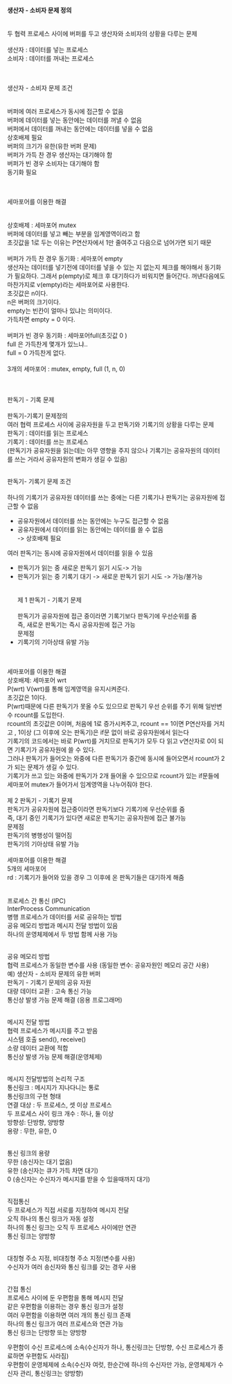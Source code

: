 <strong>생산자 - 소비자 문제 정의</strong><br/><br/><br/>
두 협력 프로세스 사이에 버퍼를 두고 생산자와 소비자의 상황을 다루는 문제<br/><br/>
생산자 : 데이터를 넣는 프로세스<br/>
소비자 : 데이터를 꺼내는 프로세스 <br/><br/><br/>

생산자 - 소비자 문제 조건<br/><br/><br/>
버퍼에 여러 프로세스가 동시에 접근할 수 없음 <br/>
버퍼에 데이터를 넣는 동안에는 데이터를 꺼낼 수 없음<br/>
버퍼에서 데이터를 꺼내는 동안에는 데이터를 넣을 수 없음 <br/>
상호배제 필요<br/>
버퍼의 크기가 유한(유한 버퍼 문제)<br/>
버퍼가 가득 찬 경우 생산자는 대기해야 함<br/>
버퍼가 빈 경우 소비자는 대기해야 함 <br/>
동기화 필요<br/>
<br/><br/>

세마포어를 이용한 해결<br/><br/><br/>
상호배제 : 세마포어 mutex<br/>
버퍼에 데이터를 넣고 빼는 부분을 임계영역이라고 함<br/>
초깃값을 1로 두는 이유는 P연산자에서 1만 줄여주고 다음으로 넘어가면 되기 때문<br/><br/>
버퍼가 가득 찬 경우 동기화 : 세마포어 empty<br/>
생산자는 데이터를 넣기전에 데이터를 넣을 수 있는 지 없는지 체크를 해야해서 동기화가 필요하다. 그래서  p(empty)로 체크 후 대기하다가 비워지면 들어간다. 꺼낸다음에도 마찬가지로 v(empty)라는 세마포어로 사용한다.<br/>
초깃값은 n이다.<br/>
n은 버퍼의 크기이다. <br/>
empty는 빈칸이 얼마나 있냐는 의미이다.<br/>
가득차면 empty = 0 이다.<br/>
<br/>
버퍼가 빈 경우 동기화 : 세마포어full(초깃값 0 )<br/>
full 은 가득찬게 몇개가 있느냐..<br/>
full = 0 가득찬게 없다.<br/>
<br/>
3개의 세마포어 : mutex, empty, full (1, n, 0)<br/>
<br/><br/><br/>판독기 - 기록 문제<br/><br/>
판독기-기록기 문제정의<br/>
여러 협력 프로세스 사이에 공유자원을 두고 판독기와 기록기의 상황을 다루는 문제<br/>
판독기 : 데이터를 읽는 프로세스<br/>
기록기 : 데이터를 쓰는 프로세스<br/>
(판독기가 공유자원을 읽는데는 아무 영향을 주지 않으나 기록기는 공유자원의 데이터를 쓰는 거라서 공유자원의 변화가 생길 수 있음)<br/><br/>

판독기- 기록기 문제 조건<br/><br/>
하나의 기록기가 공유자원 데이터를 쓰는 중에는 다른 기록기나 판독기는 공유자원에 접근할 수 없음 <br/>
- 공유자원에서 데이터를 쓰는 동안에는 누구도 접근할 수 없음
- 공유자원에서 데이터를 읽는 동안에는 데이터를 쓸 수 없음<br/>
-> 상호배제 필요<br/>

여러 판독기는 동시에 공유자원에서 데이터를 읽을 수 있음<br/>
- 판독기가 읽는 중 새로운 판독기 읽기 시도-> 가능
- 판독기가 읽는 중 기록기 대기 -> 새로운 판독기 읽기 시도 -> 가능/불가능 <br/>
<br/><br/>
제 1 판독기 - 기록기 문제<br/><br/>
판독기가 공유자원에 접근 중이라면 기록기보다 판독기에 우선순위를 줌<br/>
즉, 새로운 판독기는 즉시 공유자원에 접근 가능<br/>
문제점<br/>
- 기록기의 기아상태 유발 가능<br/>
<br/><br/>

세마포어를 이용한 해결<br/>
상호배제: 세마포어  wrt<br/>
P(wrt) V(wrt)를 통해 임계영역을 유지시켜준다. <br/>
초깃값은 1이다.<br/>
P(wrt)때문에 다른 판독기가 못올 수도 있으므로 판독기 우선 순위를 주기 위해 일반변수 rcount를 도입한다. <br/>
rcount의 초깃값은 0이며, 처음에 1로 증가시켜주고, rcount == 1이면 P연산자를 거치고 , 1이상 (그 이후에 오는 판독기)은 if문 없이 바로 공유자원에서 읽는다<br/>
기록기의 코드에서는 바로 P(wrt)를 거치므로 판독기가 모두 다 읽고 v연산자로 0이 되면 기록기가 공유자원에 쓸 수 있다.<br/>
그러나 판독기가 들어오는 와중에 다른 판독기가 중간에 동시에 들어오면서 rcount가 2가 되는 문제가 생길 수 있다.<br/>
기록기가 쓰고 있는 와중에 판독기가 2개 들어올 수 있으므로
rcount가 있는 if문들에 세마포어 mutex가 들어가서 임계영역을 나누어줘야 한다.<br/><br/>
제 2 판독기 - 기록기 문제<br/>
판독기가 공유자원에 접근중이라면 판독기보다 기록기에 우선순위를 줌<br/>
즉, 대기 중인 기록기가 있다면 새로운 판독기는 공유자원에 접근 불가능 <br/>
문제점<br/>
판독기의 병행성이 떨어짐<br/>
판독기의 기아상태 유발 가능 <br/><br/>
세마포어를 이용한 해결<br/>
5개의 세마포어<br/> 
rd : 기록기가 들어와 있을 경우 그 이후에 온 판독기들은 대기하게 해줌<br/>
<br/><br/>
프로세스 간 통신 (IPC)<br/>
InterProcess Communication <br/>
병행 프로세스가 데이터를 서로 공유하는 방법 <br/>
공유 메모리 방법과 메시지 전달 방법이 있음 <br/>
하나의 운영체제에서 두 방법 함께 사용 가능<br/><br/>

공유 메모리 방법<br/>
협력 프로세스가 동일한 변수를 사용 (동일한 변수: 공유자원인 메모리 공간 사용)<br/>
예) 생산자 - 소비자 문제의 유한 버퍼<br/>
판독기 - 기록기 문제의 공유 자원 <br/>
대량 데이터 교환  : 고속 통신 가능<br/>
통신상 발생 가능 문제 해결 (응용 프로그래머)<br/><br/>

메시지 전달 방법<br/>
협력 프로세스가 메시지를 주고 받음<br/>
시스템 호출 send(), receive()<br/>
소량 데이터 교환에 적합<br/>
통신상 발생 가능 문제 해결(운영체제)<br/><br/>

메시지 전달방법의 논리적 구조<br/>
통신링크 : 메시지가 지나다니는 통로<br/>
통신링크의 구현 형태<br/>
연결 대상 : 두 프로세스, 셋 이상 프로세스<br/>
두 프로세스 사이 링크 개수 : 하나, 둘 이상<br/>
방향성: 단방향, 양방향<br/>
용량 : 무한, 유한, 0<br/><br/>

통신 링크의 용량<br/>
무한 (송신자는 대기 없음)<br/>
유한 (송신자는 큐가 가득 차면 대기)<br/>
0 (송신자는 수신자가 메시지를 받을 수 있을때까지 대기)<br/><br/>

직접통신<br/>
두 프로세스가 직접 서로를 지정하여 메시지 전달<br/>
오직 하나의 통신 링크가 자동 설정<br/>
하나의 통신 링크는 오직 두 프로세스 사이에만 연관<br/>
통신 링크는 양방향<br/><br/>

대칭형 주소 지정, 비대칭형 주소 지정(변수를 사용)<br/>
수신자가 여러 송신자와 통신 링크를 갖는 경우 사용<br/><br/>

간접 통신<br/>
프로세스 사이에 둔 우편함을 통해 메시지 전달<br/>
같은 우편함을 이용하는 경우 통신 링크가 설정<br/>
여러 우편함을 이용하면 여러 개의 통신 링크 존재<br/>
하나의 통신 링크가 여러 프로세스와 연관 가능 <br/>
통신 링크는 단방향 또는 양방향<br/>

우편함이 수신 프로세스에 소속(수신자가 하나, 통신링크는 단방향, 수신 프로세스가 종료하면 우편함도 사라짐)<br/>
우편함이 운영체제에 소속(수신자 여럿, 한순간에 하나의 수신자만 가능, 운영체제가 수신자 관리, 통신링크는 양방향) <br/>
